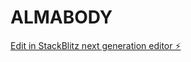 # ALMABODY

[Edit in StackBlitz next generation editor ⚡️](https://stackblitz.com/~/github.com/fabianalmanza/ALMABODY)